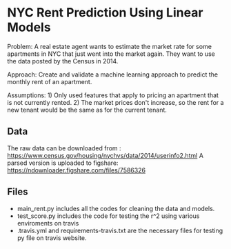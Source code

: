 # NYC Rent Prediction Using Linear Models

Problem: A real estate agent wants to estimate the market rate for some apartments in NYC that just went into the market again. They want to use the data posted by the Census in 2014.

Approach:  Create and validate a machine learning approach to predict the monthly rent of an apartment.

Assumptions: 1) Only used features that apply to pricing an apartment that is not currently rented. 2) The market prices don't increase, so the rent for a new tenant would be the same as for the current tenant.

## Data 
The raw data can be downloaded from : https://www.census.gov/housing/nychvs/data/2014/userinfo2.html
A parsed version is uploaded to figshare: https://ndownloader.figshare.com/files/7586326

## Files
- main_rent.py includes all the codes for cleaning the data and models.
- test_score.py includes the code for testing the r^2 using various enviroments on travis
- .travis.yml and requirements-travis.txt are the necessary files for testing py file on travis website.
 
 


